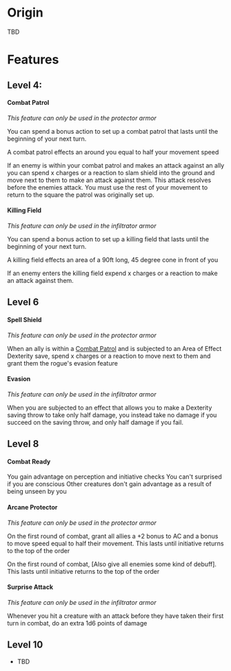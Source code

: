 # Origin
TBD

# Features
## Level 4: 
#### Combat Patrol
*This feature can only be used in the protector armor*

You can spend a bonus action to set up a combat patrol that lasts until the beginning of your next turn.

A combat patrol effects an around you equal to half your movement speed

If an enemy is within your combat patrol and makes an attack against an ally you can spend x charges or a reaction to slam shield into the ground and move next to them to make an attack against them. This attack resolves before the enemies attack. You must use the rest of your movement to return to the square the patrol was originally set up. 

#### Killing Field
*This feature can only be used in the infiltrator armor*

You can spend a bonus action to set up a killing field that lasts until the beginning of your next turn.

A killing field effects an area of a 90ft long, 45 degree cone in front of you

If an enemy enters the killing field expend x charges or a reaction to make an attack against them.

## Level 6
#### Spell Shield
*This feature can only be used in the protector armor*

When an ally is within a [Combat Patrol](Artificer%20Magic%20Tower%20Shield.md#Combat%20Patrol) and is subjected to an Area of Effect Dexterity save, spend x charges or a reaction to move next to them and grant them the rogue's evasion feature

#### Evasion
*This feature can only be used in the infiltrator armor*

When you are subjected to an effect that allows you to make a Dexterity saving throw to take only half damage, you instead take no damage if you succeed on the saving throw, and only half damage if you fail.
## Level 8
#### Combat Ready
You gain advantage on perception and initiative checks
You can't surprised if you are conscious
Other creatures don't gain advantage as a result of being unseen by you

#### Arcane Protector
*This feature can only be used in the protector armor*

On the first round of combat, grant all allies a +2 bonus to AC and a bonus to move speed equal to half their movement. This lasts until initiative returns to the top of the order

On the first round of combat, [Also give all enemies some kind of debuff]. This lasts until initiative returns to the top of the order

#### Surprise Attack
*This feature can only be used in the infiltrator armor*

Whenever you hit a creature with an attack before they have taken their first turn in combat, do an extra 1d6 points of damage

## Level 10
- TBD